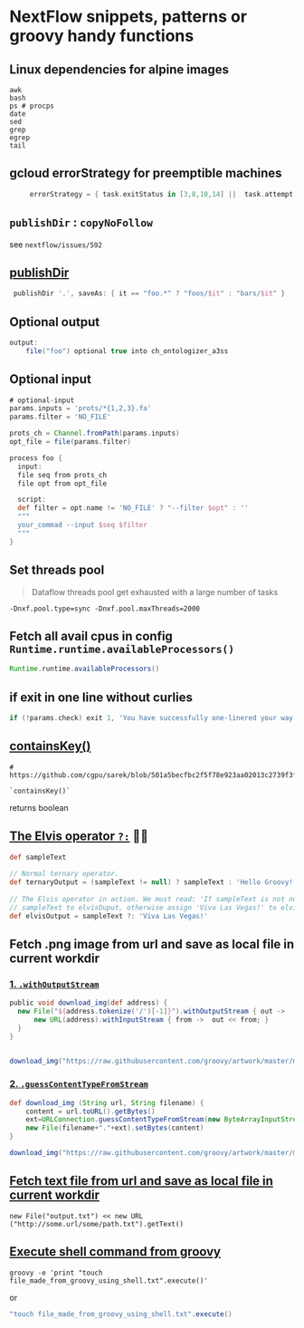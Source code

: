 # NextFlow snippets, patterns or groovy handy functions

## Linux dependencies for alpine images

```
awk
bash
ps # procps
date
sed
grep
egrep
tail
```

## gcloud errorStrategy for preemptible machines

```groovy
     errorStrategy = { task.exitStatus in [3,8,10,14] ||  task.attempt <=  6 ? 'retry' : 'ignore' }
```

## `publishDir` : `copyNoFollow` 

see `nextflow/issues/592`

## [publishDir](https://github.com/nextflow-io/nextflow/issues/256#issuecomment-285087760)

```groovy
 publishDir '.', saveAs: { it == "foo.*" ? "foos/$it" : "bars/$it" }

```

## Optional output

```groovy
output:
    file("foo") optional true into ch_ontologizer_a3ss
```

## Optional input

```groovy
# optional-input
params.inputs = 'prots/*{1,2,3}.fa'
params.filter = 'NO_FILE'

prots_ch = Channel.fromPath(params.inputs)
opt_file = file(params.filter)

process foo {
  input:
  file seq from prots_ch
  file opt from opt_file

  script:
  def filter = opt.name != 'NO_FILE' ? "--filter $opt" : ''
  """
  your_commad --input $seq $filter
  """
}
```


## Set threads pool
> Dataflow threads pool get exhausted with a large number of tasks

```
-Dnxf.pool.type=sync -Dnxf.pool.maxThreads=2000

```


## Fetch all avail cpus in config `Runtime.runtime.availableProcessors()`

```groovy
Runtime.runtime.availableProcessors()
```

## if exit in one line without curlies

```groovy
if (!params.check) exit 1, 'You have successfully one-linered your way to if'
```
## [containsKey()](https://www.tutorialspoint.com/groovy/groovy_containskey.htm)

```
# https://github.com/cgpu/sarek/blob/501a5becfbc2f5f78e923aa02013c2739f3f4b17/create_pon.nf#L59

`containsKey()`
```
returns boolean


## [The Elvis operator `?:`](https://mrhaki.blogspot.com/2009/08/groovy-goodness-elvis-operator.html) 🕺🏻

```groovy
def sampleText
 
// Normal ternary operator.
def ternaryOutput = (sampleText != null) ? sampleText : 'Hello Groovy!'
 
// The Elvis operator in action. We must read: 'If sampleText is not null assign
// sampleText to elvisOuput, otherwise assign 'Viva Las Vegas!' to elvisOutput.
def elvisOutput = sampleText ?: 'Viva Las Vegas!'
```

## Fetch .png image from url and save as local file in current workdir

### [1. `.withOutputStream` ](https://stackoverflow.com/questions/4674995/groovy-download-image-from-url)
```groovy
public void download_img(def address) {
  new File("${address.tokenize('/')[-1]}").withOutputStream { out ->
      new URL(address).withInputStream { from ->  out << from; }
  }
}


download_img("https://raw.githubusercontent.com/groovy/artwork/master/medium.png") 
```

### [2. `.guessContentTypeFromStream`](https://stackoverflow.com/questions/4674995/groovy-download-image-from-url)

```groovy
def download_img (String url, String filename) {
    content = url.toURL().getBytes()
    ext=URLConnection.guessContentTypeFromStream(new ByteArrayInputStream(content)).replaceFirst("^image/","")
    new File(filename+"."+ext).setBytes(content)
}

download_img("https://raw.githubusercontent.com/groovy/artwork/master/medium.png", "groovy_logo") 
```

## [Fetch text file from url and save as local file in current workdir](https://gist.github.com/cgpu/0c041b39708a7c9d1cfe1fcd859a4687)

```
new File("output.txt") << new URL ("http://some.url/some/path.txt").getText()
```


## [Execute shell command from groovy](https://stackoverflow.com/questions/2701547/how-to-make-system-command-calls-in-java-groovy)


```shell
groovy -e 'print "touch file_made_from_groovy_using_shell.txt".execute()'
```

or 

```groovy
"touch file_made_from_groovy_using_shell.txt".execute()
```
